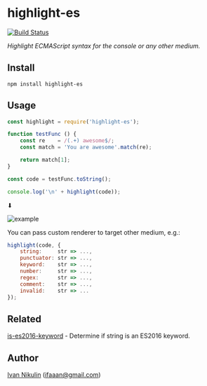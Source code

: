# highlight-es
[![Build Status](https://api.travis-ci.org/inikulin/highlight-es.svg)](https://travis-ci.org/inikulin/highlight-es)

*Highlight ECMAScript syntax for the console or any other medium.*

## Install
```
npm install highlight-es
```

## Usage
```js
const highlight = require('highlight-es');

function testFunc () {
    const re    = /(.+) awesome$/;
    const match = 'You are awesome'.match(re);

    return match[1];
}

const code = testFunc.toString();

console.log('\n' + highlight(code));
```

 ⬇

![example](https://raw.githubusercontent.com/inikulin/highlight-es/master/media/example.png)


You can pass custom renderer to target other medium, e.g.:
```js
highlight(code, {
    string:     str => ...,
    punctuator: str => ...,
    keyword:    str => ...,
    number:     str => ...,
    regex:      str => ...,
    comment:    str => ...,
    invalid:    str => ...
});
```

## Related
[is-es2016-keyword](https://github.com/inikulin/is-es2016-keyword) - Determine if string is an ES2016 keyword.

## Author
[Ivan Nikulin](https://github.com/inikulin) (ifaaan@gmail.com)
